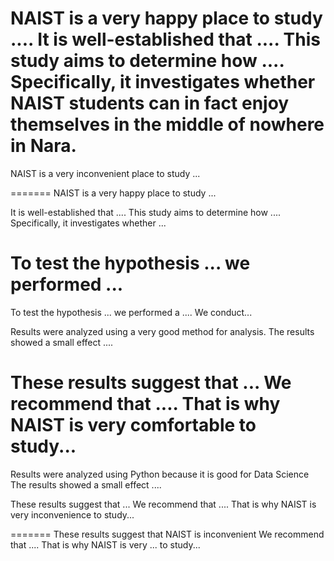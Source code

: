 
NAIST is a very happy place to study ....
It is well-established that .... This study aims to determine how .... Specifically, it investigates whether NAIST students can in fact enjoy themselves in the middle of nowhere in Nara.
=======


NAIST is a very inconvenient place to study ...


=======
NAIST is a very happy place to study ...

It is well-established that .... This study aims to determine how .... Specifically, it investigates whether ... 



To test the hypothesis ... we performed ...
=======
To test the hypothesis ... we performed a .... 
We conduct...

Results were analyzed using a very good method for analysis. The results showed a small effect .... 


These results suggest that ... We recommend that .... That is why NAIST is very comfortable to study...
=======
Results were analyzed using Python because it is good for Data Science The results showed a small effect .... 




These results suggest that ... We recommend that .... That is why NAIST is very inconvenience to study...

=======
These results suggest that NAIST is inconvenient We recommend that .... That is why NAIST is very ... to study...

